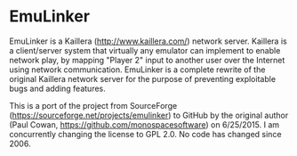 # EmuLinker

EmuLinker is a Kaillera (http://www.kaillera.com/) network server. Kaillera is a client/server system that virtually any emulator can implement to enable network play, by mapping "Player 2" input to another user over the Internet using network communication.  EmuLinker is a complete rewrite of the original Kaillera network server for the purpose of preventing exploitable bugs and adding features.

This is a port of the project from SourceForge (https://sourceforge.net/projects/emulinker) to GitHub by the original author (Paul Cowan, https://github.com/monospacesoftware) on 6/25/2015.  I am concurrently changing the license to GPL 2.0.  No code has changed since 2006.

